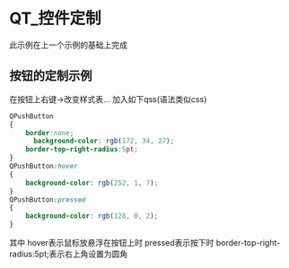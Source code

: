 # QT_控件定制
此示例在上一个示例的基础上完成
## 按钮的定制示例
在按钮上右键->改变样式表...
加入如下qss(语法类似css)
``` CSS
QPushButton
{
    border:none;
	  background-color: rgb(172, 34, 27);
    border-top-right-radius:5pt;
}
QPushButton:hover
{
    background-color: rgb(252, 1, 7);
}
QPushButton:pressed
{
    background-color: rgb(128, 0, 2);
}
```
其中
hover表示鼠标放悬浮在按钮上时
pressed表示按下时
border-top-right-radius:5pt;表示右上角设置为圆角
